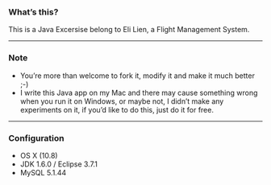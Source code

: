 ### What’s this?
This is a Java Excersise belong to Eli Lien, a Flight Management System.

---
### Note
- You’re more than welcome to fork it, modify it and make it much better ;-)
- I write this Java app on my Mac and there may cause something wrong when you run it on Windows, or maybe not, I didn’t make any experiments on it, if you’d like to do this, just do it for free.

---
### Configuration
- OS X (10.8)
- JDK 1.6.0 / Eclipse 3.7.1
- MySQL 5.1.44